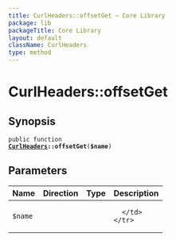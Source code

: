 ```yaml
---
title: CurlHeaders::offsetGet — Core Library
package: lib
packageTitle: Core Library
layout: default
className: CurlHeaders
type: method
---
```


# CurlHeaders::offsetGet

## Synopsis

<code>public function <b><a href="CurlHeaders">CurlHeaders</a>::offsetGet</b>(<b>$name</b>)</code>

## Parameters

<table>
  <thead>
    <tr>
      <th>Name</th>
      <th>Direction</th>
      <th>Type</th>
      <th>Description</th>
    </tr>
  </thead>
  <tbody>
    <tr>
      <td><code>$name</code>
      <td><i></i></td>
      <td></td>
      <td>

      </td>
    </tr>
  </tbody>
</table>

